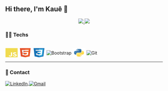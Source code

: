 ## Hi there, I'm Kauê 👋

<div align="center">
  <a href="https://github.com/rafaballerini">
    <img height="180em"
      src="https://github-readme-stats.vercel.app/api?username=kauebenk&show_icons=true&theme=default&include_all_commits=true&count_private=true" />
    <img height="180em"
      src="https://github-readme-stats.vercel.app/api/top-langs/?username=kauebenk&layout=compact&langs_count=7&theme=default" />
  </a>
</div>

### 👨‍💻 Techs

<div style="display: inline_block"><br>
  <img align="center" alt="Js" height="30" width="40"
    src="https://raw.githubusercontent.com/devicons/devicon/master/icons/javascript/javascript-plain.svg">
  <img align="center" alt="HTML" height="30" width="40"
    src="https://raw.githubusercontent.com/devicons/devicon/master/icons/html5/html5-original.svg">
  <img align="center" alt="CSS" height="30" width="40"
    src="https://raw.githubusercontent.com/devicons/devicon/master/icons/css3/css3-original.svg">
  <img align="center" alt="Bootstrap" height="30" width="40"
    src="https://cdn.jsdelivr.net/gh/devicons/devicon/icons/bootstrap/bootstrap-original.svg">
  <img align="center" alt="Python" height="30" width="40"
    src="https://raw.githubusercontent.com/devicons/devicon/master/icons/python/python-original.svg">
  <img align="center" alt="Git" height="30" width="40"
    src="https://cdn.jsdelivr.net/gh/devicons/devicon/icons/git/git-original.svg">
</div>

---

### 📲 Contact

<a href="https://www.linkedin.com/in/kauebenk/">
  <img align="center" alt="LinkedIn"
    src="https://img.shields.io/badge/LinkedIn-0077B5?style=for-the-badge&logo=linkedin&logoColor=white">
</a>
<a href="mailto:kauebenk@gmail.com">
  <img align="center" alt="Gmail"
    src="https://img.shields.io/badge/Gmail-D14836?style=for-the-badge&logo=gmail&logoColor=white">
</a>

<!-- Used:

https://devicon.dev/
https://dev.to/envoy_/150-badges-for-github-pnk
-->

<!--
**KaueBenk/KaueBenk** is a ✨ _special_ ✨ repository because its `README.md` (this file) appears on your GitHub profile.

Here are some ideas to get you started:

- 🔭 I’m currently working on ...
- 🌱 I’m currently learning ...
- 👯 I’m looking to collaborate on ...
- 🤔 I’m looking for help with ...
- 💬 Ask me about ...
- 📫 How to reach me: ...
- 😄 Pronouns: ...
- ⚡ Fun fact: ...
-->
